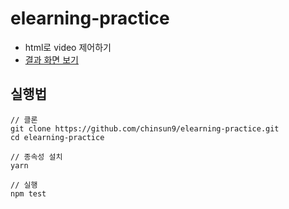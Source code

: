 # elearning-practice

- html로 video 제어하기
- [결과 화면 보기](https://chinsun9.github.io/elearning-practice/)

## 실행법

```
// 클론
git clone https://github.com/chinsun9/elearning-practice.git
cd elearning-practice

// 종속성 설치
yarn

// 실행
npm test
```
